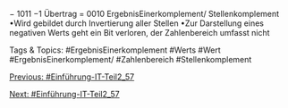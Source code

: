 − 1011
−1 Übertrag
= 0010 ErgebnisEinerkomplement/ Stellenkomplement
•Wird gebildet durch Invertierung aller Stellen
•Zur Darstellung eines negativen Werts geht ein Bit verloren, der Zahlenbereich umfasst nicht 

   Tags & Topics:
   #ErgebnisEinerkomplement
   #Werts
   #Wert
   #ErgebnisEinerkomplement/
   #Zahlenbereich
   #Stellenkomplement

[Previous: #Einführung-IT-Teil2_57](Einführung-IT-Teil2_57.md)

[Next: #Einführung-IT-Teil2_57](Einführung-IT-Teil2_57.md)